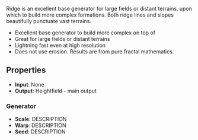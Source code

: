 

Ridge is an excellent base generator for large fields or distant terrains, upon which to build more complex formations. Both ridge lines and slopes beautifully punctuate vast terrains.

- Excellent base generator to build more complex on top of
- Great for large fields or distant terrains
- Lightning fast even at high resolution
- Does not use erosion. Results are from pure fractal mathematics.

## Properties
- **Input**: None
- **Output**: Heightfield - main output
### Generator 
- **Scale**: DESCRIPTION
- **Warp**: DESCRIPTION
- **Seed**: DESCRIPTION




